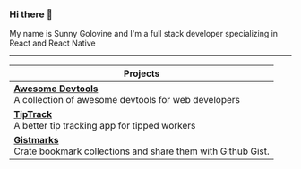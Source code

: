 ### Hi there 👋

My name is Sunny Golovine and I'm a full stack developer specializing in React and React Native

---

| Projects                                                                                                                   |
| -------------------------------------------------------------------------------------------------------------------------- |
| <b><a href="https://awesomedevtools.com">Awesome Devtools</a></b> <br> A collection of awesome devtools for web developers |
| <b><a href="https://tiptrack.app">TipTrack</a></b> <br>A better tip tracking app for tipped workers                        |
| <b><a href="https://gistmarks.io">Gistmarks</a></b> <br>Crate bookmark collections and share them with Github Gist.        |

<!-- <style>
  h3 {
    color: red;
  }
</style>
 -->
